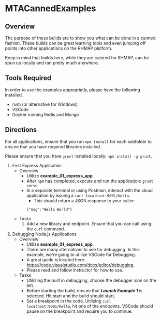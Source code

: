 # MTACannedExamples

## Overview
The purpose of these builds are to show you what can be done in a canned fashion.  These builds can be great learning tools and even jumping off points into other applications on the RHMAP platform.

Keep in mind that builds here, while they are catered for RHMAP, can be spun up locally and ran pretty much anywhere.

## Tools Required
In order to use the examples appropriatly, please have the following installed.
* nvm (or alternative for Windows)
* VSCode 
* Docker running Redis and Mongo


## Directions
For all applications, ensure that you run `npm install` for each subfolder to ensure that you have required libraries installed.

Please ensure that you have `grunt` installed locally: `npm install -g grunt`.

1. First Express Application
    * Overview
        * Utilize **example_01_express_app**.
        * After `npm` has completed, execute and run the application: `grunt serve`
        * In a separate terminal or using Postman, interact with the cloud application by issuing a `curl localhost:9001/hello`.
            * This should return a JSON response to your caller:
            ```
            {"msg":"Hello World"}
            ```
    * Tasks
        1. Add a new library and endpoint.  Ensure that you can call using the `curl` command.
2. Debugging Node.js Applications
    * Overview
        * Utilize **example_01_express_app**.
        * There are many alternatives to use for debugging.  In this example, we're going to utilize VSCode for Debugging.
        * A great guide is located here: https://code.visualstudio.com/docs/editor/debugging.
        * Please read and follow instructor for how to use.
    * Tasks
        * Utilizing the built in debugging, choose the debugger icon on the left.  
        * Before starting the build, ensure that **_Launch Example 1_** is selected.  Hit start and the build should start.
        * Set a breakpoint in the code.  Utilizing `curl localhost:9001/hello`, hit one of the endpoints.  VSCode should pause on the breakpoint and require you to continue.